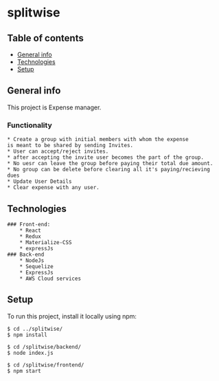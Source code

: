 # splitwise

## Table of contents
* [General info](#general-info)
* [Technologies](#technologies)
* [Setup](#setup)

## General info
This project is Expense manager.
  ### Functionality 
    * Create a group with initial members with whom the expense
    is meant to be shared by sending Invites.
    * User can accept/reject invites.
    * after accepting the invite user becomes the part of the group.
    * No uesr can leave the group before paying their total due amount.
    * No group can be delete before clearing all it's paying/recieving dues
    * Update User Details
    * Clear expense with any user.
	
## Technologies
	### Front-end:
		* React
		* Redux
		* Materialize-CSS
		* expressJs
	### Back-end
		* NodeJs
		* Sequelize
		* ExpressJs
		* AWS Cloud services
	
## Setup
To run this project, install it locally using npm:

```
$ cd ../splitwise/
$ npm install

$ cd /splitwise/backend/
$ node index.js

$ cd /splitwise/frontend/
$ npm start

```



```
